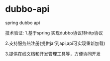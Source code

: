 # dubbo-api
spring dubbo api

技术验证:
1.基于spring 实现dubbo协议转http协议

2.支持服务热注册(提供jar到api,api可实现重新加载)

3.提供在线文档和开发管理工具等，方便协同开发
